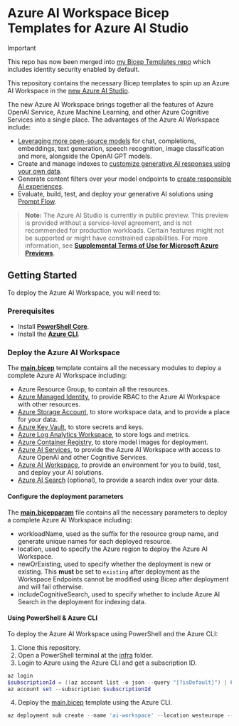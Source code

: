 # Azure AI Workspace Bicep Templates for Azure AI Studio

> [!IMPORTANT]
> This repo has now been merged into [my Bicep Templates repo](https://github.com/jamesmcroft/bicep-templates/tree/main/quick-starts#azure-ai-studio-hub-environment) which includes identity security enabled by default.

This repository contains the necessary Bicep templates to spin up an Azure AI Workspace in the [new Azure AI Studio](https://azure.microsoft.com/en-gb/products/ai-studio/).

The new Azure AI Workspace brings together all the features of Azure OpenAI Service, Azure Machine Learning, and other Azure Cognitive Services into a single place. The advantages of the Azure AI Workspace include:

- [Leveraging more open-source models](https://learn.microsoft.com/en-us/azure/ai-studio/how-to/model-catalog) for chat, completions, embeddings, text generation, speech recognition, image classification and more, alongside the OpenAI GPT models.
- Create and manage indexes to [customize generative AI responses using your own data](https://learn.microsoft.com/en-us/azure/ai-studio/how-to/index-add).
- Generate content filters over your model endpoints to [create responsible AI experiences](https://www.microsoft.com/en-us/ai/responsible-ai).
- Evaluate, build, test, and deploy your generative AI solutions using [Prompt Flow](https://learn.microsoft.com/en-us/azure/ai-studio/how-to/prompt-flow).

> **Note:** The Azure AI Studio is currently in public preview. This preview is provided without a service-level agreement, and is not recommended for production workloads. Certain features might not be supported or might have constrained capabilities. For more information, see **[Supplemental Terms of Use for Microsoft Azure Previews](https://azure.microsoft.com/en-gb/support/legal/preview-supplemental-terms/)**.

## Getting Started

To deploy the Azure AI Workspace, you will need to:

### Prerequisites

- Install [**PowerShell Core**](https://docs.microsoft.com/en-us/powershell/scripting/install/installing-powershell?view=powershell-7.1).
- Install the [**Azure CLI**](https://docs.microsoft.com/en-us/cli/azure/install-azure-cli).

### Deploy the Azure AI Workspace

The **[main.bicep](./infra/main.bicep)** template contains all the necessary modules to deploy a complete Azure AI Workspace including:

- Azure Resource Group, to contain all the resources.
- [Azure Managed Identity](https://learn.microsoft.com/en-us/entra/identity/managed-identities-azure-resources/overview), to provide RBAC to the Azure AI Workspace with other resources.
- [Azure Storage Account](https://learn.microsoft.com/en-us/azure/storage/common/storage-account-overview), to store workspace data, and to provide a place for your data.
- [Azure Key Vault](https://learn.microsoft.com/en-us/azure/key-vault/general/overview), to store secrets and keys.
- [Azure Log Analytics Workspace](https://learn.microsoft.com/en-us/azure/azure-monitor/logs/log-analytics-workspace-overview), to store logs and metrics.
- [Azure Container Registry](https://learn.microsoft.com/en-us/azure/container-registry/container-registry-intro), to store model images for deployment.
- [Azure AI Services](https://learn.microsoft.com/en-us/azure/ai-services/what-are-ai-services), to provide the Azure AI Workspace with access to Azure OpenAI and other Cognitive Services.
- [Azure AI Workspace](https://learn.microsoft.com/en-us/azure/ai-studio/what-is-ai-studio?tabs=home), to provide an environment for you to build, test, and deploy your AI solutions.
- [Azure AI Search](https://learn.microsoft.com/en-us/azure/search/search-what-is-azure-search) (optional), to provide a search index over your data.

#### Configure the deployment parameters

The **[main.bicepparam](./infra/main.bicepparam)** file contains all the necessary parameters to deploy a complete Azure AI Workspace including:

- workloadName, used as the suffix for the resource group name, and generate unique names for each deployed resource.
- location, used to specify the Azure region to deploy the Azure AI Workspace.
- newOrExisting, used to specify whether the deployment is new or existing. This **must** be set to `existing` after deployment as the Workspace Endpoints cannot be modified using Bicep after deployment and will fail otherwise.
- includeCognitiveSearch, used to specify whether to include Azure AI Search in the deployment for indexing data.

#### Using PowerShell &amp; Azure CLI

To deploy the Azure AI Workspace using PowerShell and the Azure CLI:

1. Clone this repository.
2. Open a PowerShell terminal at the [infra](./infra) folder.
3. Login to Azure using the Azure CLI and get a subscription ID.

```powershell
az login
$subscriptionId = ((az account list -o json --query "[?isDefault]") | ConvertFrom-Json).id
az account set --subscription $subscriptionId
```

4. Deploy the [main.bicep](./infra/main.bicep) template using the Azure CLI.

```powershell
az deployment sub create --name 'ai-workspace' --location westeurope --template-file ./main.bicep --parameters ./main.bicepparam
```
